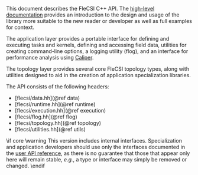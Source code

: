 This document describes the FleCSI C++ API.
The [high-level documentation](../../index.html) provides an introduction to the design and usage of the library more suitable to the new reader or developer as well as full examples for context.

The application layer provides a portable interface for defining
and executing tasks and kernels, defining and accessing field data,
utilities for creating command-line options, a logging utility (flog),
and an interface for performance analysis using [Caliper](http://software.llnl.gov/Caliper).

The topology layer provides several core FleCSI topology
types, along with utilities designed to aid in the creation of
application specialization libraries.

The API consists of the following headers:

* [flecsi/data.hh](@ref data)
* [flecsi/runtime.hh](@ref runtime)
* [flecsi/execution.hh](@ref execution)
* [flecsi/flog.hh](@ref flog)
* [flecsi/topology.hh](@ref topology)
* [flecsi/utilities.hh](@ref utils)

\if core
\warning This version includes internal interfaces.
Specialization and application developers should use only the interfaces documented in the [user API reference](../user/index.html), as there is no guarantee that those that appear only here will remain stable, _e.g._, a type or interface may simply
be removed or changed.
\endif

<!-- vim: set tabstop=2 shiftwidth=2 expandtab fo=cqt tw=72 : -->
